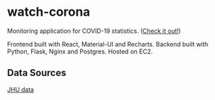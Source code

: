 # watch-corona

Monitoring application for COVID-19 statistics. ([Check it out!](http://ec2-3-88-213-199.compute-1.amazonaws.com/))

Frontend built with React, Material-UI and Recharts. Backend built with Python, Flask, Nginx and Postgres. Hosted on EC2.

## Data Sources

[JHU data](https://github.com/CSSEGISandData/COVID-19)
